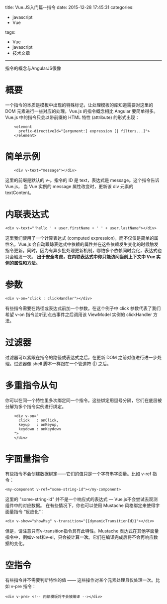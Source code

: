title: Vue.JS入门篇--指令
date: 2015-12-28 17:45:31
categories: 
-	javascript
-	Vue

tags: 
-	Vue
-	javascript
-	技术文章

---

指令的概念与AngularJS很像

<!--more-->

# 概要
一个指令的本质是模板中出现的特殊标记，让处理模板的库知道需要对这里的 DOM 元素进行一些对应的处理。Vue.js 的指令概念相比 Angular 要简单得多。Vue.js 中的指令只会以带前缀的 HTML 特性 (attribute) 的形式出现：
```
	<element
	  prefix-directiveId="[argument:] expression [| filters...]">
	</element>
```
# 简单示例
```
    <div v-text="message"></div>
```
这里的前缀是默认的 v-。指令的 ID 是 text，表达式是 message。这个指令告诉 Vue.js， 当 Vue 实例的 message 属性改变时，更新该 div 元素的 textContent。
# 内联表达式
```
<div v-text="'hello ' + user.firstName + ' ' + user.lastName"></div>
```
这里我们使用了一个计算表达式 (computed expression)，而不仅仅是简单的属性名。Vue.js 会自动跟踪表达式中依赖的属性并在这些依赖发生变化的时候触发指令更新。同时，因为有异步批处理更新机制，哪怕多个依赖同时变化，表达式也只会触发一次。
**出于安全考虑，在内联表达式中你只能访问当前上下文中 Vue 实例的属性和方法。**
# 参数
```
<div v-on="click : clickHandler"></div>
```
有些指令需要在路径或表达式前加一个参数。在这个例子中 click 参数代表了我们希望 v-on 指令监听到点击事件之后调用该 ViewModel 实例的 clickHandler 方法。
# 过滤器
过滤器可以紧跟在指令的路径或表达式之后，在更新 DOM 之前对值进行进一步处理。过滤器像 shell 脚本一样跟在一个管道符 (|) 之后。
# 多重指令从句
你可以在同一个特性里多次绑定同一个指令。这些绑定用逗号分隔，它们在底层被分解为多个指令实例进行绑定。
```
	<div v-on="
	  click   : onClick,
	  keyup   : onKeyup,
	  keydown : onKeydown
	">
	</div>
```
# 字面量指令
有些指令不会创建数据绑定——它们的值只是一个字符串字面量。比如 v-ref 指令：
```
<my-component v-ref="some-string-id"></my-component>
```
这里的 "some-string-id" 并不是一个响应式的表达式 — Vue.js不会尝试去观测组件中的对应数据。
在有些情况下，你也可以使用 Mustache 风格绑定来使得字面量指令 “反应化”：
```
<div v-show="showMsg" v-transition="{{dynamicTransitionId}}"></div>
```
但是，请注意只有v-transition指令具有此特性。Mustache 表达式在其他字面量指令中，例如v-ref和v-el，只会被计算**一次**。它们在编译完成后将不会再响应数据的变化。
# 空指令
有些指令并不需要判断特性的值 —— 这些操作对某个元素处理且仅处理一次。比如 v-pre 指令：
```
<div v-pre> <!-- 内部模板将不会被编译 --></div>
```
